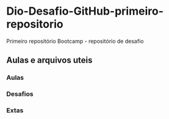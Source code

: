 # Dio-Desafio-GitHub-primeiro-repositorio
Primeiro repositório Bootcamp -  repositório de desafio 

## Aulas e arquivos uteis 

### Aulas
### Desafios
### Extas
